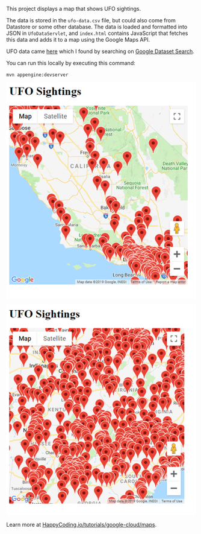 This project displays a map that shows UFO sightings.

The data is stored in the `ufo-data.csv` file, but could also come from Datastore or some other database. The data is loaded and formatted into JSON in `UfoDataServlet`, and `index.html` contains JavaScript that fetches this data and adds it to a map using the Google Maps API.

UFO data came [here](https://data.world/timothyrenner/ufo-sightings) which I found by searching on [Google Dataset Search](https://toolbox.google.com/datasetsearch).

You can run this locally by executing this command:

```
mvn appengine:devserver
```

![UFO data on map](screenshot-1.png)

![UFO data on map](screenshot-2.png)

Learn more at [HappyCoding.io/tutorials/google-cloud/maps](https://happycoding.io/tutorials/google-cloud/maps).